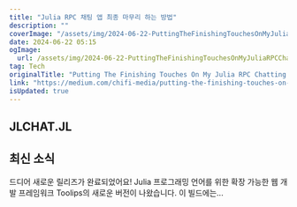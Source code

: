 ```yaml
---
title: "Julia RPC 채팅 앱 최종 마무리 하는 방법"
description: ""
coverImage: "/assets/img/2024-06-22-PuttingTheFinishingTouchesOnMyJuliaRPCChattingApp_0.png"
date: 2024-06-22 05:15
ogImage: 
  url: /assets/img/2024-06-22-PuttingTheFinishingTouchesOnMyJuliaRPCChattingApp_0.png
tag: Tech
originalTitle: "Putting The Finishing Touches On My Julia RPC Chatting App"
link: "https://medium.com/chifi-media/putting-the-finishing-touches-on-my-julia-rpc-chatting-app-d677186a7356"
isUpdated: true
---
```






## JLCHAT.JL

## 최신 소식

드디어 새로운 릴리즈가 완료되었어요! Julia 프로그래밍 언어를 위한 확장 가능한 웹 개발 프레임워크 Toolips의 새로운 버전이 나왔습니다. 이 빌드에는...